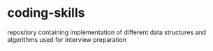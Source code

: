 # coding-skills

repository containing implementation of different data structures and algorithms used for interview preparation
